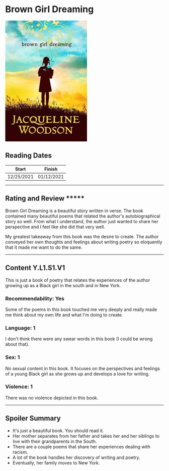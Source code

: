# Brown Girl Dreaming

![Brown Girl Dreaming Cover](../Covers/BrownGirlDreaming.jpg)

## Reading Dates
| Start | Finish |
| ---------- | ---------- |
| 12/25/2021 | 01/12/2021 |

---

## Rating and Review *****
Brown Girl Dreaming is a beautiful story written in verse. The book contained many beautiful poems that related the author's autobiographical story so well. From what I understand, the author just wanted to share her perspective and I feel like she did that very well.

My greatest takeaway from this book was the desire to create. The author conveyed her own thoughts and feelings about writing poetry so eloquently that it made me want to do the same.

---
## Content Y.L1.S1.V1
This is just a book of poetry that relates the experiences of the author growing up as a Black girl in the south and in New York.

### Recommendability: Yes
Some of the poems in this book touched me very deeply and really made me think about my own life and what I'm doing to create.

### Language: 1
I don't think there were any swear words in this book (I could be wrong about that).
    

### Sex: 1
No sexual content in this book. It focuses on the perspectives and feelings of a young Black girl as she grows up and develops a love for writing.
    
### Violence: 1
There was no violence depicted in this book.
    
---
## Spoiler Summary
* It's just a beautiful book. You should read it.
* Her mother separates from her father and takes her and her siblings to live with their grandparents in the South.
* There are a couple poems that share her experiences dealing with racism.
* A lot of the book handles her discovery of writing and poetry.
* Eventually, her family moves to New York.